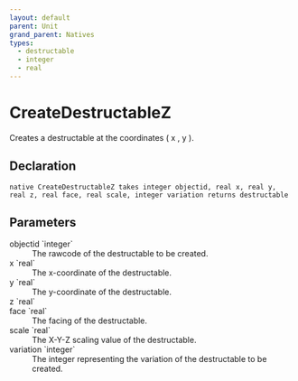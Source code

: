 ```yaml
---
layout: default
parent: Unit
grand_parent: Natives
types:
  - destructable
  - integer
  - real
---
```


# CreateDestructableZ
Creates a destructable at the coordinates ( x , y ).

## Declaration

```
native CreateDestructableZ takes integer objectid, real x, real y, real z, real face, real scale, integer variation returns destructable
```

## Parameters
<dl>
  <dt>objectid `integer`</dt>
  <dd>The rawcode of the destructable to be created.</dd>

  <dt>x `real`</dt>
  <dd>The x-coordinate of the destructable.</dd>

  <dt>y `real`</dt>
  <dd>The y-coordinate of the destructable.</dd>

  <dt>z `real`</dt>
  <dd></dd>

  <dt>face `real`</dt>
  <dd>The facing of the destructable.</dd>

  <dt>scale `real`</dt>
  <dd>The X-Y-Z scaling value of the destructable.</dd>

  <dt>variation `integer`</dt>
  <dd>The integer representing the variation of the destructable to be created.</dd>
</dl>
